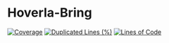 # Hoverla-Bring
[![Coverage](http://ec2-3-65-176-142.eu-central-1.compute.amazonaws.com:9000/api/project_badges/measure?project=hoverla-team-2023_HoverlaBring_AYwIBAvijYd-lSknBhZO&metric=coverage&token=sqb_7e5c712a7a7d795a06fca18de48eddc5514e1a54)](http://ec2-3-65-176-142.eu-central-1.compute.amazonaws.com:9000/dashboard?id=hoverla-team-2023_HoverlaBring_AYwIBAvijYd-lSknBhZO)
[![Duplicated Lines (%)](http://ec2-3-65-176-142.eu-central-1.compute.amazonaws.com:9000/api/project_badges/measure?project=hoverla-team-2023_HoverlaBring_AYwIBAvijYd-lSknBhZO&metric=duplicated_lines_density&token=sqb_7e5c712a7a7d795a06fca18de48eddc5514e1a54)](http://ec2-3-65-176-142.eu-central-1.compute.amazonaws.com:9000/dashboard?id=hoverla-team-2023_HoverlaBring_AYwIBAvijYd-lSknBhZO)
[![Lines of Code](http://ec2-3-65-176-142.eu-central-1.compute.amazonaws.com:9000/api/project_badges/measure?project=hoverla-team-2023_HoverlaBring_AYwIBAvijYd-lSknBhZO&metric=ncloc&token=sqb_7e5c712a7a7d795a06fca18de48eddc5514e1a54)](http://ec2-3-65-176-142.eu-central-1.compute.amazonaws.com:9000/dashboard?id=hoverla-team-2023_HoverlaBring_AYwIBAvijYd-lSknBhZO)